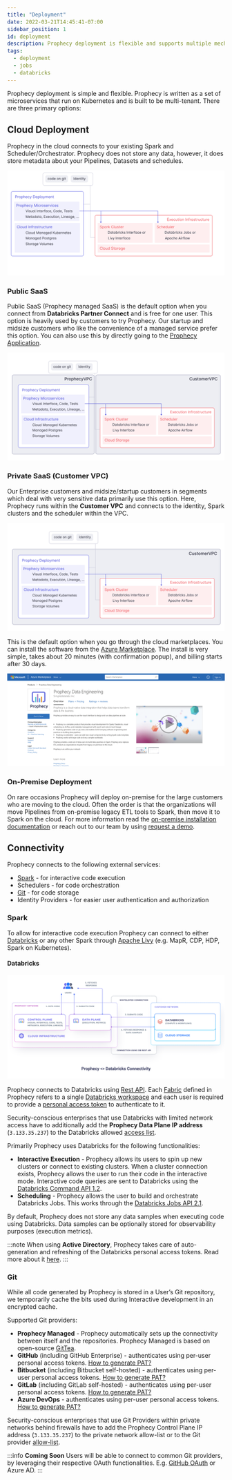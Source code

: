 ```yaml
---
title: "Deployment"
date: 2022-03-21T14:45:41-07:00
sidebar_position: 1
id: deployment
description: Prophecy deployment is flexible and supports multiple mechanisms
tags:
  - deployment
  - jobs
  - databricks
---
```


Prophecy deployment is simple and flexible. Prophecy is written as a set of microservices that run on Kubernetes and is built to be multi-tenant. There are three primary options:

## Cloud Deployment

Prophecy in the cloud connects to your existing Spark and Scheduler/Orchestrator. Prophecy does not store any data, however, it does store metadata about your Pipelines, Datasets and schedules.

![General architecture](img/arch_general.png)

### Public SaaS

Public SaaS (Prophecy managed SaaS) is the default option when you connect from **Databricks Partner Connect** and is free for one user.
This option is heavily used by customers to try Prophecy. Our startup and midsize customers who like the convenience of a managed service prefer this option. You can also use this by directly going to the [Prophecy Application](https://app.prophecy.io/).

![VPC Architecture](img/arch_separate_vpc.png)

### Private SaaS (Customer VPC)

Our Enterprise customers and midsize/startup customers in segments which deal with very sensitive data primarily use this option. Here, Prophecy runs within the **Customer VPC** and connects to the identity, Spark clusters and the scheduler within the VPC.

![Customer VPC Architecure](img/arch_customervpc.png)

This is the default option when you go through the cloud marketplaces. You can install the software from the [Azure Marketplace](https://azuremarketplace.microsoft.com/en-us/marketplace/apps/simpledatalabsinc1635791235920.prophecy-data-engineering). The install is very simple, takes about 20 minutes (with confirmation popup), and billing starts after 30 days.

![Azure Architecture](img/prophecy_azure.png)

### On-Premise Deployment

On rare occasions Prophecy will deploy on-premise for the large customers who are moving to the cloud. Often the order is that the organizations will move Pipelines from on-premise legacy ETL tools to Spark, then move it to Spark on the cloud. For more information read the [on-premise installation documentation](./on-premise.md) or reach out to our team by using [request a demo](https://www.prophecy.io/request-a-demo).

## Connectivity

Prophecy connects to the following external services:

- [Spark](#spark) - for interactive code execution
- Schedulers - for code orchestration
- [Git](#git) - for code storage
- Identity Providers - for easier user authentication and authorization

### Spark

To allow for interactive code execution Prophecy can connect to either [Databricks](#databricks) or any other Spark through [Apache Livy](https://livy.apache.org/) (e.g. MapR, CDP, HDP, Spark on Kubernetes).

#### Databricks

![Prophecy <> Databricks Connectivity](./img/connectivity-databricks.png)

Prophecy connects to Databricks using [Rest API](https://docs.databricks.com/dev-tools/api/latest/index.html). Each [Fabric](../../concepts/fabrics) defined in Prophecy refers to a single [Databricks workspace](https://docs.databricks.com/workspace/index.html) and each user is required to provide a [personal access token](https://docs.databricks.com/dev-tools/api/latest/authentication.html) to authenticate to it.

Security-conscious enterprises that use Databricks with limited network access have to additionally add the **Prophecy Data Plane IP address** (`3.133.35.237`) to the Databricks allowed [access list](https://docs.databricks.com/security/network/ip-access-list.html#add-an-ip-access-list).

Primarily Prophecy uses Databricks for the following functionalities:

- **Interactive Execution** - Prophecy allows its users to spin up new clusters or connect to existing clusters. When a cluster connection exists, Prophecy allows the user to run their code in the interactive mode. Interactive code queries are sent to Databricks using the [Databricks Command API 1.2](https://docs.databricks.com/dev-tools/api/1.2/index.html).
- **Scheduling** - Prophecy allows the user to build and orchestrate Databricks Jobs. This works through the [Databricks Jobs API 2.1](https://docs.databricks.com/dev-tools/api/latest/jobs.html).

By default, Prophecy does not store any data samples when executing code using Databricks. Data samples can be optionally stored for observability purposes (execution metrics).

:::note
When using **Active Directory**, Prophecy takes care of auto-generation and refreshing of the Databricks personal access tokens. Read more about it [here](https://docs.microsoft.com/en-us/azure/databricks/dev-tools/api/latest/aad/).
:::

### Git

While all code generated by Prophecy is stored in a User’s Git repository, we temporarily cache the bits used during Interactive development in an encrypted cache.

Supported Git providers:

- **Prophecy Managed** - Prophecy automatically sets up the connectivity between itself and the repositories. Prophecy Managed is based on open-source [GitTea](https://github.com/go-gitea/gitea).
- **GitHub** (including GitHub Enterprise) - authenticates using per-user personal access tokens. [How to generate PAT?](https://docs.github.com/en/authentication/keeping-your-account-and-data-secure/creating-a-personal-access-token)
- **Bitbucket** (including Bitbucket self-hosted) - authenticates using per-user personal access tokens. [How to generate PAT?](https://confluence.atlassian.com/bitbucketserver072/personal-access-tokens-1005335924.html)
- **GitLab** (including GitLab self-hosted) - authenticates using per-user personal access tokens. [How to generate PAT?](https://docs.gitlab.com/ee/user/profile/personal_access_tokens.html)
- **Azure DevOps** - authenticates using per-user personal access tokens. [How to generate PAT?](https://docs.microsoft.com/en-us/azure/devops/organizations/accounts/use-personal-access-tokens-to-authenticate?view=azure-devops&tabs=Windows)

Security-conscious enterprises that use Git Providers within private networks behind firewalls have to add the Prophecy Control Plane IP address (`3.133.35.237`) to the private network allow-list or to the Git provider [allow-list](https://github.blog/2019-12-12-ip-allow-lists-now-in-public-beta/).

:::info
**Coming Soon**
Users will be able to connect to common Git providers, by leveraging their respective OAuth functionalities. E.g. [GitHub OAuth](https://docs.github.com/en/developers/apps/building-oauth-apps/authorizing-oauth-apps) or Azure AD.
:::
